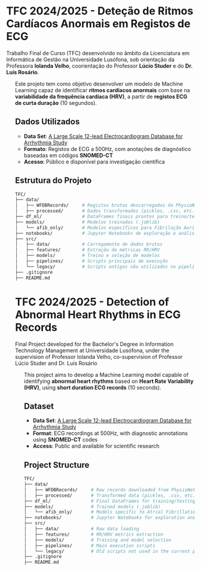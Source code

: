 # TFC 2024/2025 - Deteção de Ritmos Cardíacos Anormais em Registos de ECG

Trabalho Final de Curso (TFC) desenvolvido no âmbito da Licenciatura em Informática de Gestão na Universidade Lusófona,
sob orientação da Professora **Iolanda Velho**, coorientação do Professor **Lúcio Studer** e do
**Dr. Luís Rosário**.<ul />
Este projeto tem como objetivo desenvolver um modelo de Machine Learning capaz de identificar **ritmos cardíacos
anormais** com base na **variabilidade da frequência cardíaca (HRV)**, a partir de **registos ECG de curta duração** (10
segundos).

## Dados Utilizados

- **Data Set**:
  [A Large Scale 12-lead Electrocardiogram Database for Arrhythmia Study](https://physionet.org/content/ecg-arrhythmia/1.0.0/)
- **Formato**: Registos de ECG a 500Hz, com anotações de diagnóstico baseadas em códigos **SNOMED-CT**
- **Acesso**: Público e disponível para investigação científica

## Estrutura do Projeto

```bash
TFC/
├── data/
│   ├── WFDBRecords/     # Registos brutos descarregados da PhysioNet
│   ├── processed/       # Dados transformados (pickles, .csv, etc.)
├── df_ml/               # DataFrames finais prontos para treino/teste
├── models/              # Modelos treinados (.joblib)
│   └── afib_only/       # Modelos específicos para Fibrilação Auricular (AFIB)
├── notebooks/           # Jupyter Notebooks de exploração e análise
├── src/                 
│   ├── data/            # Carregamento de dados brutos
│   ├── features/        # Extração de métricas RR/HRV
│   ├── models/          # Treino e seleção de modelos
│   ├── pipelines/       # Scripts principais de execução
│   └── legacy/          # Scripts antigos não utilizados no pipeline atual
├── .gitignore
├── README.md
```

# TFC 2024/2025 - Detection of Abnormal Heart Rhythms in ECG Records

Final Project developed for the Bachelor's Degree in Information Technology Management at Universidade Lusófona, under
the
supervision of Professor Iolanda Velho, co-supervision of Professor Lúcio Studer and Dr. Luís Rosário<ul />
This project aims to develop a Machine Learning model capable of identifying
**abnormal heart rhythms** based on **Heart Rate Variability (HRV)**, using **short duration ECG records** (10 seconds).

## Dataset

- **Data Set**:
  [A Large Scale 12-lead Electrocardiogram Database for Arrhythmia Study](https://physionet.org/content/ecg-arrhythmia/1.0.0/)
- **Format**: ECG recordings at 500Hz, with diagnostic annotations using **SNOMED-CT** codes
- **Access**: Public and available for scientific research

## Project Structure

```bash
TFC/
├── data/
│   ├── WFDBRecords/     # Raw records downloaded from PhysioNet
│   ├── processed/       # Transformed data (pickles, .csv, etc.)
├── df_ml/               # Final DataFrames for training/testing
├── models/              # Trained models (.joblib)
│   └── afib_only/       # Models specific to Atrial Fibrillation (AFIB)
├── notebooks/           # Jupyter Notebooks for exploration and analysis
├── src/                 
│   ├── data/            # Raw data loading
│   ├── features/        # RR/HRV metrics extraction
│   ├── models/          # Training and model selection
│   ├── pipelines/       # Main execution scripts
│   └── legacy/          # Old scripts not used in the current pipeline
├── .gitignore
├── README.md
```